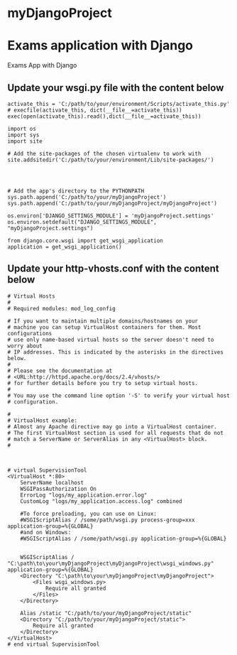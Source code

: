 # myDjangoProject

Exams application with Django
=======
Exams App with Django

## Update your wsgi.py file with the content below

	activate_this = 'C:/path/to/your/environment/Scripts/activate_this.py'
	# execfile(activate_this, dict(__file__=activate_this))
	exec(open(activate_this).read(),dict(__file__=activate_this))

	import os
	import sys
	import site

	# Add the site-packages of the chosen virtualenv to work with
	site.addsitedir('C:/path/to/your/environment/Lib/site-packages/')




	# Add the app's directory to the PYTHONPATH
	sys.path.append('C:/path/to/your/myDjangoProject')
	sys.path.append('C:/path/to/your/myDjangoProject/myDjangoProject')

	os.environ['DJANGO_SETTINGS_MODULE'] = 'myDjangoProject.settings'
	os.environ.setdefault("DJANGO_SETTINGS_MODULE", "myDjangoProject.settings")

	from django.core.wsgi import get_wsgi_application
	application = get_wsgi_application()







## Update your http-vhosts.conf with the content below
	# Virtual Hosts
	#
	# Required modules: mod_log_config

	# If you want to maintain multiple domains/hostnames on your
	# machine you can setup VirtualHost containers for them. Most configurations
	# use only name-based virtual hosts so the server doesn't need to worry about
	# IP addresses. This is indicated by the asterisks in the directives below.
	#
	# Please see the documentation at 
	# <URL:http://httpd.apache.org/docs/2.4/vhosts/>
	# for further details before you try to setup virtual hosts.
	#
	# You may use the command line option '-S' to verify your virtual host
	# configuration.

	#
	# VirtualHost example:
	# Almost any Apache directive may go into a VirtualHost container.
	# The first VirtualHost section is used for all requests that do not
	# match a ServerName or ServerAlias in any <VirtualHost> block.
	#



	# virtual SupervisionTool
	<VirtualHost *:80>
		ServerName localhost 
		WSGIPassAuthorization On
		ErrorLog "logs/my_application.error.log"
		CustomLog "logs/my_application.access.log" combined
		
		#To force preloading, you can use on Linux:
		#WSGIScriptAlias / /some/path/wsgi.py process-group=xxx application-group=%{GLOBAL}
		#and on Windows:
		#WSGIScriptAlias / /some/path/wsgi.py application-group=%{GLOBAL}
		
		
		WSGIScriptAlias /  "C:\path\to\your\myDjangoProject\myDjangoProject\wsgi_windows.py" application-group=%{GLOBAL}
		<Directory "C:\path\to\your\myDjangoProject\myDjangoProject">
			<Files wsgi_windows.py>
				Require all granted
			</Files>
		</Directory>

		Alias /static "C:/path/to/your/myDjangoProject/static"
		<Directory "C:/path/to/your/myDjangoProject/static">
			Require all granted
		</Directory>  
	</VirtualHost>
	# end virtual SupervisionTool
